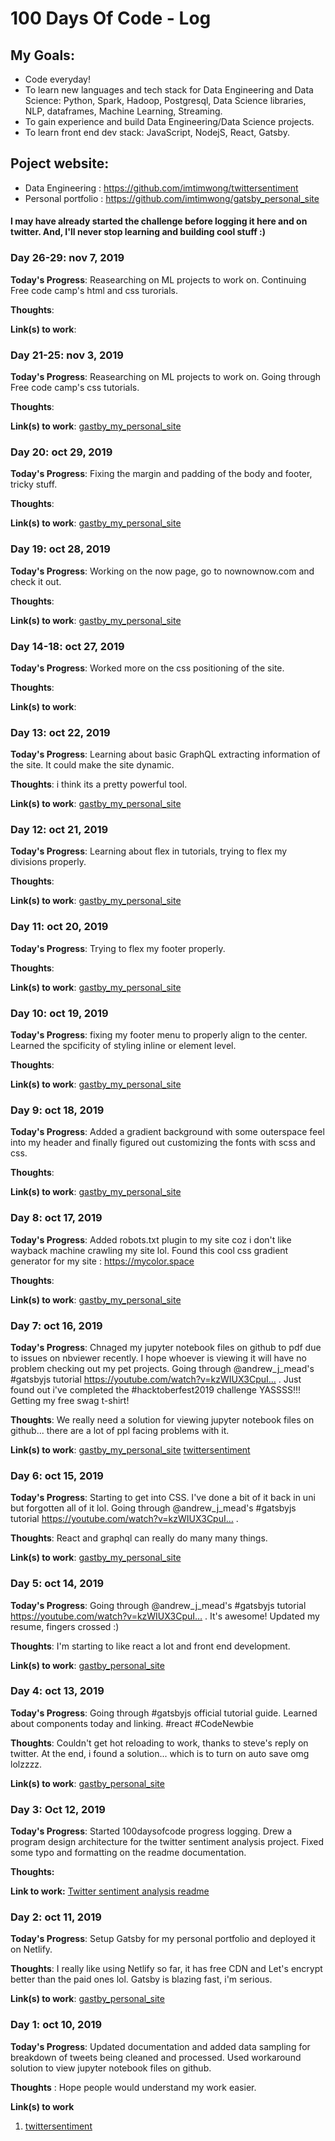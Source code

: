 # 100 Days Of Code - Log

## My Goals:

* Code everyday!
* To learn new languages and tech stack for Data Engineering and Data Science: Python, Spark, Hadoop, Postgresql, Data Science libraries, NLP, dataframes, Machine Learning, Streaming.
* To gain experience and build Data Engineering/Data Science projects.
* To learn front end dev stack: JavaScript, NodejS, React, Gatsby.

## Poject website: 
* Data Engineering : https://github.com/imtimwong/twittersentiment
* Personal portfolio : https://github.com/imtimwong/gatsby_personal_site

#### I may have already started the challenge before logging it here and on twitter. And, I'll never stop learning and building cool stuff :)

### Day 26-29: nov 7, 2019
<!-- ##### (delete me or comment me out) -->

**Today's Progress**: Reasearching on ML projects to work on. Continuing Free code camp's html and css turorials.

**Thoughts**: 


**Link(s) to work**:

### Day 21-25: nov 3, 2019
<!-- ##### (delete me or comment me out) -->

**Today's Progress**: Reasearching on ML projects to work on. Going through Free code camp's css tutorials.

**Thoughts**: 


**Link(s) to work**: [gastby_my_personal_site](https://github.com/imtimwong/gatsby_personal_site)
                      <!--[twittersentiment](https://github.com/imtimwong/twittersentiment) -->

### Day 20: oct 29, 2019
<!-- ##### (delete me or comment me out) -->

**Today's Progress**: Fixing the margin and padding of the body and footer, tricky stuff.

**Thoughts**: 


**Link(s) to work**: [gastby_my_personal_site](https://github.com/imtimwong/gatsby_personal_site)
                      <!--[twittersentiment](https://github.com/imtimwong/twittersentiment) -->

### Day 19: oct 28, 2019
<!-- ##### (delete me or comment me out) -->

**Today's Progress**: Working on the now page, go to nownownow.com and check it out.

**Thoughts**: 


**Link(s) to work**: [gastby_my_personal_site](https://github.com/imtimwong/gatsby_personal_site)
                      <!--[twittersentiment](https://github.com/imtimwong/twittersentiment) -->

### Day 14-18: oct 27, 2019
<!-- ##### (delete me or comment me out) -->

**Today's Progress**: Worked more on the css positioning of the site.

**Thoughts**: 


**Link(s) to work**: 


### Day 13: oct 22, 2019
<!-- ##### (delete me or comment me out) -->

**Today's Progress**: Learning about basic GraphQL extracting information of the site. It could make the site dynamic.

**Thoughts**: i think its a pretty powerful tool.


**Link(s) to work**: [gastby_my_personal_site](https://github.com/imtimwong/gatsby_personal_site)
                      <!--[twittersentiment](https://github.com/imtimwong/twittersentiment) -->

### Day 12: oct 21, 2019
<!-- ##### (delete me or comment me out) -->

**Today's Progress**: Learning about flex in tutorials, trying to flex my divisions properly. 

**Thoughts**: 


**Link(s) to work**: [gastby_my_personal_site](https://github.com/imtimwong/gatsby_personal_site)
                      <!--[twittersentiment](https://github.com/imtimwong/twittersentiment) -->


### Day 11: oct 20, 2019
<!-- ##### (delete me or comment me out) -->

**Today's Progress**: Trying to flex my footer properly.

**Thoughts**: 


**Link(s) to work**: [gastby_my_personal_site](https://github.com/imtimwong/gatsby_personal_site)
                      <!--[twittersentiment](https://github.com/imtimwong/twittersentiment) -->


### Day 10: oct 19, 2019
<!-- ##### (delete me or comment me out) -->

**Today's Progress**: fixing my footer menu to properly align to the center. Learned the spcificity of styling inline or element level.

**Thoughts**: 


**Link(s) to work**: [gastby_my_personal_site](https://github.com/imtimwong/gatsby_personal_site)
                      <!--[twittersentiment](https://github.com/imtimwong/twittersentiment) -->
                      
                      
### Day 9: oct 18, 2019
<!-- ##### (delete me or comment me out) -->

**Today's Progress**: Added a gradient background with some outerspace feel into my header and finally figured out customizing the fonts with scss and css. 

**Thoughts**: 


**Link(s) to work**: [gastby_my_personal_site](https://github.com/imtimwong/gastby_my_personal_site)
                      <!--[twittersentiment](https://github.com/imtimwong/twittersentiment) -->

### Day 8: oct 17, 2019
<!-- ##### (delete me or comment me out) -->

**Today's Progress**: Added robots.txt plugin to my site coz i don't like wayback machine crawling my site lol. Found this cool css gradient generator for my site : https://mycolor.space 

**Thoughts**: 


**Link(s) to work**: [gastby_my_personal_site](https://github.com/imtimwong/gastby_my_personal_site)
                      <!--[twittersentiment](https://github.com/imtimwong/twittersentiment) -->


### Day 7: oct 16, 2019
<!-- ##### (delete me or comment me out) -->

**Today's Progress**: Chnaged my jupyter notebook files on github to pdf due to issues on nbviewer recently. I hope whoever is viewing it will have no problem checking out my pet projects. Going through @andrew_j_mead's #gatsbyjs tutorial https://youtube.com/watch?v=kzWIUX3CpuI… .
Just found out i've completed the #hacktoberfest2019 challenge YASSSS!!! Getting my free swag t-shirt!

**Thoughts**: We really need a solution for viewing jupyter notebook files on github... there are a lot of ppl facing problems with it.
              <!--A data sceintist that i follow on instagram shared her current feelings and her experience on her career change into data science. I can really relate to her as I'm in a similar situation right now. I hope companies are not expecting unicorns who have 7000 years of exp in x,y,x,... n technologies. It's unrealistic. Good luck for my job search.-->


**Link(s) to work**: [gastby_my_personal_site](https://github.com/imtimwong/gastby_my_personal_site)
                      [twittersentiment](https://github.com/imtimwong/twittersentiment)


### Day 6: oct 15, 2019
<!-- ##### (delete me or comment me out) -->

**Today's Progress**: Starting to get into CSS. I've done a bit of it back in uni but forgotten all of it lol. Going through @andrew_j_mead's #gatsbyjs tutorial https://youtube.com/watch?v=kzWIUX3CpuI… .

**Thoughts**: React and graphql can really do many many things.

**Link(s) to work**: [gastby_my_personal_site](https://github.com/imtimwong/gastby_my_personal_site)




### Day 5: oct 14, 2019
<!-- ##### (delete me or comment me out) -->

**Today's Progress**: Going through @andrew_j_mead's #gatsbyjs tutorial https://youtube.com/watch?v=kzWIUX3CpuI… . It's awesome! Updated my resume, fingers crossed :)

**Thoughts**: I'm starting to like react a lot and front end development.

**Link(s) to work**: [gastby_personal_site](https://github.com/imtimwong/gastby_my_personal_site)



### Day 4: oct 13, 2019
<!-- ##### (delete me or comment me out) -->

**Today's Progress**: Going through #gatsbyjs official tutorial guide. Learned about components today and linking. #react #CodeNewbie

**Thoughts**: Couldn't get hot reloading to work, thanks to steve's reply on twitter. At the end, i found a solution... which is to turn on auto save omg lolzzzz.

**Link(s) to work**: [gastby_personal_site](https://github.com/imtimwong/gastby_personal_site)


### Day 3: Oct 12, 2019 
<!-- ##### (delete me or comment me out) -->

**Today's Progress**: Started 100daysofcode progress logging. Drew a program design architecture for the twitter sentiment analysis project. Fixed some typo and formatting on the readme documentation.

**Thoughts:** 

**Link to work:** [Twitter sentiment analysis readme](https://github.com/imtimwong/twittersentiment/blob/master/README.md)

### Day 2: oct 11, 2019
<!-- ##### (delete me or comment me out) -->

**Today's Progress**: Setup Gatsby for my personal portfolio and deployed it on Netlify.

**Thoughts**: I really like using Netlify so far, it has free CDN and Let's encrypt better than the paid ones lol. Gatsby is blazing fast, i'm serious.

**Link(s) to work**: [gastby_personal_site](https://github.com/imtimwong/gastby_personal_site)


### Day 1: oct 10, 2019
<!-- ##### (delete me or comment me out) -->
**Today's Progress**: Updated documentation and added data sampling for breakdown of tweets being cleaned and processed. Used workaround solution to view jupyter notebook files on github.

**Thoughts** : Hope people would understand my work easier.

**Link(s) to work**
1. [twittersentiment](https://github.com/imtimwong/twittersentiment)
